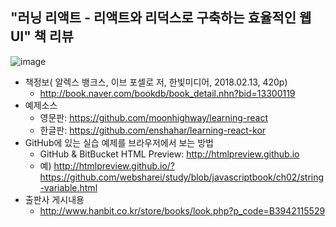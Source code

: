 ## "러닝 리액트 - 리액트와 리덕스로 구축하는 효율적인 웹 UI" 책 리뷰
![image](https://user-images.githubusercontent.com/10431663/39243777-9dd16e80-48c9-11e8-8654-10376ba784ea.png)
* 책정보( 알렉스 뱅크스, 이브 포셀로 저, 한빛미디어, 2018.02.13, 420p)<br>
	- http://book.naver.com/bookdb/book_detail.nhn?bid=13300119
* 예제소스<br>
	- 영문판: https://github.com/moonhighway/learning-react
	- 한글판: https://github.com/enshahar/learning-react-kor
* GitHub에 있는 실습 예제를 브라우저에서 보는 방법<br>
	- GitHub & BitBucket HTML Preview: http://htmlpreview.github.io<br>
	- 예) http://htmlpreview.github.io/?https://github.com/websharei/study/blob/javascriptbook/ch02/string-variable.html
* 출판사 게시내용<br>
	- http://www.hanbit.co.kr/store/books/look.php?p_code=B3942115529
